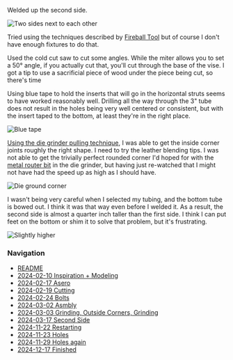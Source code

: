 Welded up the second side.

![Two sides next to each other](https://live.staticflickr.com/65535/53594943004_08d0bb5691_4k.jpg)

Tried using the techniques described by [Fireball Tool](https://www.youtube.com/watch?v=AjlTodHNjPU) but of course I don't have enough fixtures to do that.

Used the cold cut saw to cut some angles. While the miter allows you to set a 50° angle, if you actually cut that, you'll cut through the base of the vise. I got a tip to use a sacrificial piece of wood under the piece being cut, so there's time

Using blue tape to hold the inserts that will go in the horizontal struts seems to have worked reasonably well. Drilling all the way through the 3" tube does not result in the holes being very well centered or consistent, but with the insert taped to the bottom, at least they're in the right place.

![Blue tape](https://live.staticflickr.com/65535/53594829053_28c58c26df_4k.jpg)

[Using the die grinder pulling technique](https://www.youtube.com/watch?v=5pnL4P0vr_8), I was able to get the inside corner joints roughly the right shape. I need to try the leather blending tips. I was not able to get the trivially perfect rounded corner I'd hoped for with the [metal router bit](https://www.youtube.com/watch?v=QFu5s7p9zMA) in the die grinder, but having just re-watched that I might not have had the speed up as high as I should have. 

![Die ground corner](https://live.staticflickr.com/65535/53594620241_1b98077647_4k.jpg)

I wasn't being very careful when I selected my tubing, and the bottom tube is bowed out. I think it was that way even before I welded it. As a result, the second side is almost a quarter inch taller than the first side. I think I can put feet on the bottom or shim it to solve that problem, but it's frustrating.

![Slightly higher](https://live.staticflickr.com/65535/53594620336_fc245b3fe1_4k.jpg)

### Navigation
* [README](README.md)
* [2024-02-10 Inspiration + Modeling](2024-02-10%20Inspiration%20+%20Modeling.md)
* [2024-02-17 Asero](2024-02-17%20Asero.md)
* [2024-02-19 Cutting](2024-02-19%20Cutting.md)
* [2024-02-24 Bolts](2024-02-24%20Bolts.md)
* [2024-03-02 Asmbly](2024-03-02%20Asmbly.md)
* [2024-03-03 Grinding, Outside Corners, Grinding](2024-03-03%20Grinding,%20Outside%20Corners,%20Grinding.md)
* [2024-03-17 Second Side](2024-03-17%20Second%20Side.md)
* [2024-11-22 Restarting](2024-11-22%20Restarting.md)
* [2024-11-23 Holes](2024-11-23%20Holes.md)
* [2024-11-29 Holes again](2024-11-29%20Holes%20again.md)
* [2024-12-17 Finished](2024-12-17%20Finished.md)


